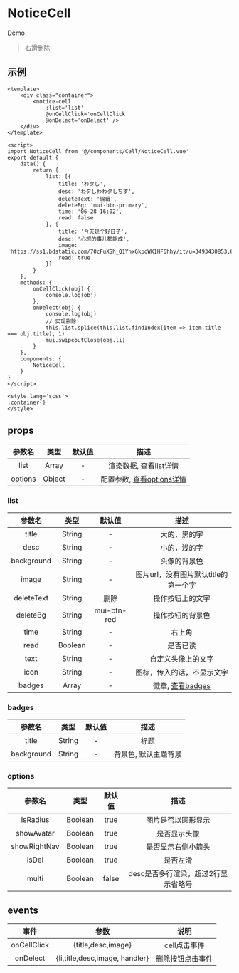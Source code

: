 # NoticeCell
[Demo](http://watasi.gitee.io/infozx_api/dist/#/noticeCell)
> 右滑删除

## 示例
``` vue{11}
<template>
	<div class="container">
		<notice-cell
			:list='list'
			@onCellClick='onCellClick'
			@onDelect='onDelect' />
	</div>
</template>

<script>
import NoticeCell from '@/components/Cell/NoticeCell.vue'
export default {
	data() {
		return {
			list: [{
				title: 'わタし',
				desc: 'わタしわわタしぢす',
				deleteText: '编辑',
				deleteBg: 'mui-btn-primary',
				time: '06-28 16:02',
				read: false
			}, {
				title: '今天是个好日子',
				desc: '心想的事儿都能成',
				image: 'https://ss1.bdstatic.com/70cFuXSh_Q1YnxGkpoWK1HF6hhy/it/u=3493430853,691568102&fm=27&gp=0.jpg',
				read: true
			}]
		}
	},
	methods: {
		onCellClick(obj) {
			console.log(obj)
		},
		onDelect(obj) {
			console.log(obj)
			// 实现删除
			this.list.splice(this.list.findIndex(item => item.title === obj.title), 1)
			mui.swipeoutClose(obj.li)
		}
	},
	components: {
		NoticeCell
	}
}
</script>

<style lang='scss'>
.container{}
</style>
```

## props
|参数名|类型|默认值|描述|
|:---:|:---:|:---:|:---:|
|list|Array|-|渲染数据, [查看list详情](#list)|
|options|Object|-|配置参数, [查看options详情](#options)|

### list
|参数名|类型|默认值|描述|
|:---:|:---:|:---:|:---:|
|title|String|-|大的，黑的字|
|desc|String|-|小的，浅的字|
|background|String|-|头像的背景色|
|image|String|-|图片url，没有图片默认title的第一个字|
|deleteText|String|删除|操作按钮上的文字|
|deleteBg|String|mui-btn-red|操作按钮的背景色|
|time|String|-|右上角|
|read|Boolean|-|是否已读|
|text|String|-|自定义头像上的文字|
|icon|String|-|图标，传入的话，不显示文字|
|badges|Array|-|徽章, [查看badges](#badges)|

### badges
|参数名|类型|默认值|描述|
|:---:|:---:|:---:|:---:|
|title|String|-|标题|
|background|String|-|背景色, 默认主题背景|

### options
|参数名|类型|默认值|描述|
|:---:|:---:|:---:|:---:|
|isRadius|Boolean|true|图片是否以圆形显示|
|showAvatar|Boolean|true|是否显示头像|
|showRightNav|Boolean|true|是否显示右侧小箭头|
|isDel|Boolean|true|是否左滑|
|multi|Boolean|false|desc是否多行渲染，超过2行显示省略号|

## events
|事件|参数|说明|
|:---:|:---:|:---:|
|onCellClick|{title,desc,image}|cell点击事件|
|onDelect|{li,title,desc,image, handler}|删除按钮点击事件|